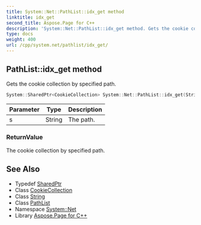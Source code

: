 ```yaml
---
title: System::Net::PathList::idx_get method
linktitle: idx_get
second_title: Aspose.Page for C++
description: 'System::Net::PathList::idx_get method. Gets the cookie collection by specified path in C++.'
type: docs
weight: 400
url: /cpp/system.net/pathlist/idx_get/
---
```

## PathList::idx_get method


Gets the cookie collection by specified path.

```cpp
System::SharedPtr<CookieCollection> System::Net::PathList::idx_get(String s)
```


| Parameter | Type | Description |
| --- | --- | --- |
| s | String | The path. |

### ReturnValue

The cookie collection by specified path.

## See Also

* Typedef [SharedPtr](../../../system/sharedptr/)
* Class [CookieCollection](../../cookiecollection/)
* Class [String](../../../system/string/)
* Class [PathList](../)
* Namespace [System::Net](../../)
* Library [Aspose.Page for C++](../../../)
